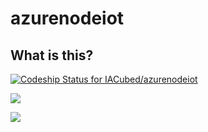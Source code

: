 # azurenodeiot

## What is this?

[ ![Codeship Status for IACubed/azurenodeiot](https://codeship.com/projects/da64ae50-42af-0134-0a9a-6295fca7620e/status?branch=master)](https://codeship.com/projects/168238)

[![](https://images.microbadger.com/badges/image/koxzi/azurenodeiot.svg)](https://microbadger.com/images/koxzi/azurenodeiot "Get your own image badge on microbadger.com")

[![](https://images.microbadger.com/badges/version/koxzi/azurenodeiot.svg)](http://microbadger.com/images/koxzi/azurenodeiot "Get your own version badge on microbadger.com")
